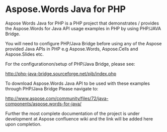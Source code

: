 # Aspose.Words Java for PHP
Aspose Words Java for PHP is a PHP project that demonstrates / provides the Aspose.Words for Java API usage examples in PHP by using PHP/JAVA Bridge.

You will need to configure PHP/Java Bridge before using any of the Aspose provided Java APIs in PHP e.g Aspose.Words, Aspose.Cells and Aspose.Slides etc.

For the configurationon/setup of PHP/Java Bridge, please see:

http://php-java-bridge.sourceforge.net/pjb/index.php

To download Aspose.Words Java API to be used with these examples through PHP/Java Bridge
Please navigate to:

http://www.aspose.com/community/files/72/java-components/aspose.words-for-java/

Further the most complete documentation of the project is under development at Aspose confluence wiki and the link will be added here upon completion.



